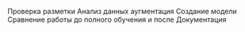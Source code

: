 Проверка разметки
Анализ данных
аугментация
Создание модели
Сравнение работы до полного обучения и после 
Документация
